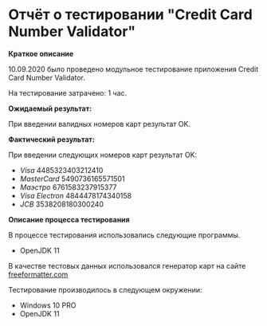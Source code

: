 # Отчёт о тестировании "Credit Card Number Validator"

**Краткое описание**

10.09.2020 было проведено модульное тестирование приложения Credit Card Number Validator.

На тестирование затрачено: 1 час.

**Ожидаемый результат:**

При введении валидных номеров карт результат OK.

**Фактический результат:**

При введении следующих номеров карт результат OK:

* *Visa* 4485323403212410
* *MasterCard* 5490736165571501
* *Маэстро* 6761583237915377
* *Visa Electron* 4844478174340158
* *JCB* 3538208180300240

**Описание процесса тестирования**

В процессе тестирования использовались следующие программы.

* OpenJDK 11

В качестве тестовых данных использовался генератор карт на сайте [freeformatter.com](https://www.freeformatter.com/credit-card-number-generator-validator.html)


Тестирование производилось в следующем окружении:

* Windows 10 PRO
* OpenJDK 11
